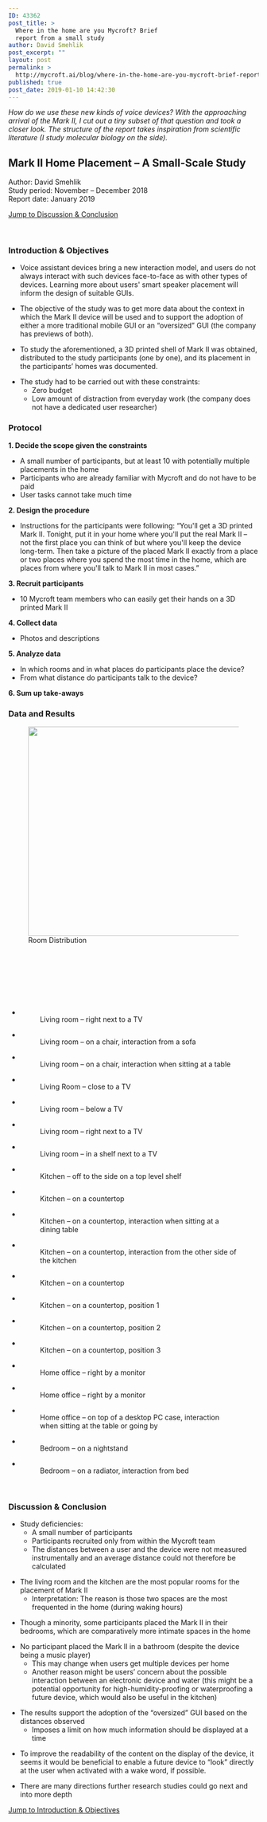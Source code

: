 ```yaml
---
ID: 43362
post_title: >
  Where in the home are you Mycroft? Brief
  report from a small study
author: David Smehlik
post_excerpt: ""
layout: post
permalink: >
  http://mycroft.ai/blog/where-in-the-home-are-you-mycroft-brief-report-from-a-small-study-2/
published: true
post_date: 2019-01-10 14:42:30
---
```

<p><em>How do we use these new kinds of voice devices? With the approaching arrival of the Mark II, I cut out a tiny subset of that question and took a closer look. The structure of the report takes inspiration from scientific literature (I study molecular biology on the side).</em></p>
<h2><strong>Mark II Home Placement – A Small-Scale Study</strong></h2>
<p>Author: David Smehlik<br />Study period: November – December 2018<br />Report date: January 2019</p>
<p><a href="#Discussion-Conclusion">Jump to Discussion &amp; Conclusion</a></p>
<div id="Introduction-Objectives"> </div>
<h3><strong>Introduction &amp; Objectives</strong></h3>
<ul>
<li>Voice assistant devices bring a new interaction model, and users do not always interact with such devices face-to-face as with other types of devices. Learning more about users' smart speaker placement will inform the design of suitable GUIs.</li>
</ul>
<ul>
<li>The objective of the study was to get more data about the context in which the Mark II device will be used and to support the adoption of either a more traditional mobile GUI or an “oversized” GUI (the company has previews of both).</li>
</ul>
<ul>
<li>To study the aforementioned, a 3D printed shell of Mark II was obtained, distributed to the study participants (one by one), and its placement in the participants’ homes was documented.</li>
</ul>
<ul>
<li>The study had to be carried out with these constraints:
<ul>
<li>Zero budget</li>
<li>Low amount of distraction from everyday work (the company does not have a dedicated user researcher)</li>
</ul>
</li>
</ul>
<h3><strong>Protocol</strong></h3>
<p><strong>1. Decide the scope given the constraints </strong></p>
<ul>
<li>A small number of participants, but at least 10 with potentially multiple placements in the home</li>
<li>Participants who are already familiar with Mycroft and do not have to be paid</li>
<li>User tasks cannot take much time</li>
</ul>
<p><strong>2. Design the procedure</strong></p>
<ul>
<li>Instructions for the participants were following: “You'll get a 3D printed Mark II. Tonight, put it in your home where you'll put the real Mark II – not the first place you can think of but where you'll keep the device long-term. Then take a picture of the placed Mark II exactly from a place or two places where you spend the most time in the home, which are places from where you'll talk to Mark II in most cases.” </li>
</ul>
<p><strong>3. Recruit participants</strong></p>
<ul>
<li>10 Mycroft team members who can easily get their hands on a 3D printed Mark II</li>
</ul>
<p><strong>4. Collect data</strong></p>
<ul>
<li>Photos and descriptions</li>
</ul>
<p><strong>5. Analyze data</strong></p>
<ul>
<li>In which rooms and in what places do participants place the device?</li>
<li>From what distance do participants talk to the device?</li>
</ul>
<p><strong>6. Sum up take-aways</strong></p>
<h3><strong>Data and Results</strong></h3>
<figure class="wp-block-image is-resized"><img class="wp-image-43253" src="https://mycroft.ai/wp-content/uploads/2019/01/mark-2-home-placement-study.png" alt="" width="638" height="420" />
<figcaption>Room Distribution</figcaption>
</figure>
<div class="wp-block-spacer" style="height: 100px;" aria-hidden="true"> </div>
<ul class="wp-block-gallery columns-3 is-cropped">
<li class="blocks-gallery-item">
<figure><a href="https://mycroft.ai/wp-content/uploads/2019/01/Living-room-1.jpg"><img class="wp-image-43414" src="https://mycroft.ai/wp-content/uploads/2019/01/Living-room-1.jpg" alt="" data-id="43414" data-link="http://mycroft.ai/living-room-1/" /></a>
<figcaption>Living room – right next to a TV</figcaption>
</figure>
</li>
<li class="blocks-gallery-item">
<figure><a href="https://mycroft.ai/wp-content/uploads/2019/01/Living-room-2.jpg"><img class="wp-image-43415" src="https://mycroft.ai/wp-content/uploads/2019/01/Living-room-2.jpg" alt="" data-id="43415" data-link="http://mycroft.ai/living-room-2/" /></a>
<figcaption>Living room – on a chair, interaction from a sofa</figcaption>
</figure>
</li>
<li class="blocks-gallery-item">
<figure><a href="https://mycroft.ai/wp-content/uploads/2019/01/Living-room-3.jpg"><img class="wp-image-43416" src="https://mycroft.ai/wp-content/uploads/2019/01/Living-room-3.jpg" alt="" data-id="43416" data-link="http://mycroft.ai/living-room-3/" /></a>
<figcaption>Living room – on a chair, interaction when sitting at a table</figcaption>
</figure>
</li>
<li class="blocks-gallery-item">
<figure><a href="https://mycroft.ai/wp-content/uploads/2019/01/Living-room-4.jpg"><img class="wp-image-43417" src="https://mycroft.ai/wp-content/uploads/2019/01/Living-room-4.jpg" alt="" data-id="43417" data-link="http://mycroft.ai/living-room-4/" /></a>
<figcaption>Living Room – close to a TV</figcaption>
</figure>
</li>
<li class="blocks-gallery-item">
<figure><a href="https://mycroft.ai/wp-content/uploads/2019/01/Living-room-5.jpg"><img class="wp-image-43418" src="https://mycroft.ai/wp-content/uploads/2019/01/Living-room-5.jpg" alt="" data-id="43418" data-link="http://mycroft.ai/living-room-5/" /></a>
<figcaption>Living room – below a TV</figcaption>
</figure>
</li>
<li class="blocks-gallery-item">
<figure><a href="https://mycroft.ai/wp-content/uploads/2019/01/Living-room-6.jpg"><img class="wp-image-43419" src="https://mycroft.ai/wp-content/uploads/2019/01/Living-room-6.jpg" alt="" data-id="43419" data-link="http://mycroft.ai/living-room-6/" /></a>
<figcaption>Living room – right next to a TV</figcaption>
</figure>
</li>
<li class="blocks-gallery-item">
<figure><a href="https://mycroft.ai/wp-content/uploads/2019/01/Living-room-7.jpg"><img class="wp-image-43420" src="https://mycroft.ai/wp-content/uploads/2019/01/Living-room-7.jpg" alt="" data-id="43420" data-link="http://mycroft.ai/living-room-7/" /></a>
<figcaption>Living room – in a shelf next to a TV</figcaption>
</figure>
</li>
<li class="blocks-gallery-item">
<figure><a href="https://mycroft.ai/wp-content/uploads/2019/01/Kitchen-1.jpg"><img class="wp-image-43406" src="https://mycroft.ai/wp-content/uploads/2019/01/Kitchen-1.jpg" alt="" data-id="43406" data-link="http://mycroft.ai/kitchen-1/" /></a>
<figcaption>Kitchen – off to the side on a top level shelf</figcaption>
</figure>
</li>
<li class="blocks-gallery-item">
<figure><a href="https://mycroft.ai/wp-content/uploads/2019/01/Kitchen-2.jpg"><img class="wp-image-43407" src="https://mycroft.ai/wp-content/uploads/2019/01/Kitchen-2.jpg" alt="" data-id="43407" data-link="http://mycroft.ai/kitchen-2/" /></a>
<figcaption>Kitchen – on a countertop</figcaption>
</figure>
</li>
<li class="blocks-gallery-item">
<figure><a href="https://mycroft.ai/wp-content/uploads/2019/01/Kitchen-3.jpg"><img class="wp-image-43408" src="https://mycroft.ai/wp-content/uploads/2019/01/Kitchen-3.jpg" alt="" data-id="43408" data-link="http://mycroft.ai/kitchen-3/" /></a>
<figcaption>Kitchen – on a countertop, interaction when sitting at a dining table</figcaption>
</figure>
</li>
<li class="blocks-gallery-item">
<figure><a href="https://mycroft.ai/wp-content/uploads/2019/01/Kitchen-4.jpg"><img class="wp-image-43409" src="https://mycroft.ai/wp-content/uploads/2019/01/Kitchen-4.jpg" alt="" data-id="43409" data-link="http://mycroft.ai/kitchen-4/" /></a>
<figcaption>Kitchen – on a countertop, interaction from the other side of the kitchen</figcaption>
</figure>
</li>
<li class="blocks-gallery-item">
<figure><a href="https://mycroft.ai/wp-content/uploads/2019/01/Kitchen-5.jpg"><img class="wp-image-43410" src="https://mycroft.ai/wp-content/uploads/2019/01/Kitchen-5.jpg" alt="" data-id="43410" data-link="http://mycroft.ai/kitchen-5/" /></a>
<figcaption>Kitchen – on a countertop</figcaption>
</figure>
</li>
<li class="blocks-gallery-item">
<figure><a href="https://mycroft.ai/wp-content/uploads/2019/01/Kitchen-6.jpg"><img class="wp-image-43411" src="https://mycroft.ai/wp-content/uploads/2019/01/Kitchen-6.jpg" alt="" data-id="43411" data-link="http://mycroft.ai/kitchen-6/" /></a>
<figcaption>Kitchen – on a countertop, position 1</figcaption>
</figure>
</li>
<li class="blocks-gallery-item">
<figure><a href="https://mycroft.ai/wp-content/uploads/2019/01/Kitchen-7.jpg"><img class="wp-image-43412" src="https://mycroft.ai/wp-content/uploads/2019/01/Kitchen-7.jpg" alt="" data-id="43412" data-link="http://mycroft.ai/kitchen-7/" /></a>
<figcaption>Kitchen – on a countertop, position 2</figcaption>
</figure>
</li>
<li class="blocks-gallery-item">
<figure><a href="https://mycroft.ai/wp-content/uploads/2019/01/Kitchen-8.jpg"><img class="wp-image-43413" src="https://mycroft.ai/wp-content/uploads/2019/01/Kitchen-8.jpg" alt="" data-id="43413" data-link="http://mycroft.ai/kitchen-8/" /></a>
<figcaption>Kitchen – on a countertop, position 3</figcaption>
</figure>
</li>
<li class="blocks-gallery-item">
<figure><a href="https://mycroft.ai/wp-content/uploads/2019/01/Home-office-1.jpeg"><img class="wp-image-43403" src="https://mycroft.ai/wp-content/uploads/2019/01/Home-office-1.jpeg" alt="" data-id="43403" data-link="http://mycroft.ai/home-office-1/" /></a>
<figcaption>Home office – right by a monitor</figcaption>
</figure>
</li>
<li class="blocks-gallery-item">
<figure><a href="https://mycroft.ai/wp-content/uploads/2019/01/Home-office-2.jpg"><img class="wp-image-43404" src="https://mycroft.ai/wp-content/uploads/2019/01/Home-office-2.jpg" alt="" data-id="43404" data-link="http://mycroft.ai/home-office-2/" /></a>
<figcaption>Home office – right by a monitor</figcaption>
</figure>
</li>
<li class="blocks-gallery-item">
<figure><a href="https://mycroft.ai/wp-content/uploads/2019/01/Home-office-3.jpg"><img class="wp-image-43405" src="https://mycroft.ai/wp-content/uploads/2019/01/Home-office-3.jpg" alt="" data-id="43405" data-link="http://mycroft.ai/home-office-3/" /></a>
<figcaption>Home office – on top of a desktop PC case, interaction when sitting at the table or going by</figcaption>
</figure>
</li>
<li class="blocks-gallery-item">
<figure><a href="https://mycroft.ai/wp-content/uploads/2019/01/Bedroom-1.jpg"><img class="wp-image-43401" src="https://mycroft.ai/wp-content/uploads/2019/01/Bedroom-1.jpg" alt="" data-id="43401" data-link="http://mycroft.ai/bedroom-1/" /></a>
<figcaption>Bedroom – on a nightstand</figcaption>
</figure>
</li>
<li class="blocks-gallery-item">
<figure><a href="https://mycroft.ai/wp-content/uploads/2019/01/Bedroom-2.jpg"><img class="wp-image-43402" src="https://mycroft.ai/wp-content/uploads/2019/01/Bedroom-2.jpg" alt="" data-id="43402" data-link="http://mycroft.ai/bedroom-2/" /></a>
<figcaption>Bedroom – on a radiator, interaction from bed</figcaption>
</figure>
</li>
</ul>
<div id="Discussion-Conclusion"> </div>
<h3><strong>Discussion &amp; Conclusion</strong></h3>
<ul>
<li>Study deficiencies:
<ul>
<li>A small number of participants</li>
<li>Participants recruited only from within the Mycroft team</li>
<li>The distances between a user and the device were not measured instrumentally and an average distance could not therefore be calculated</li>
</ul>
</li>
</ul>
<ul>
<li>The living room and the kitchen are the most popular rooms for the placement of Mark II
<ul>
<li>Interpretation: The reason is those two spaces are the most frequented in the home (during waking hours)</li>
</ul>
</li>
</ul>
<ul>
<li>Though a minority, some participants placed the Mark II in their bedrooms, which are comparatively more intimate spaces in the home</li>
</ul>
<ul>
<li>No participant placed the Mark II in a bathroom (despite the device being a music player)
<ul>
<li>This may change when users get multiple devices per home</li>
<li>Another reason might be users’ concern about the possible interaction between an electronic device and water (this might be a potential opportunity for high-humidity-proofing or waterproofing a future device, which would also be useful in the kitchen)</li>
</ul>
</li>
</ul>
<ul>
<li>The results support the adoption of the “oversized” GUI based on the distances observed
<ul>
<li>Imposes a limit on how much information should be displayed at a time</li>
</ul>
</li>
</ul>
<ul>
<li>To improve the readability of the content on the display of the device, it seems it would be beneficial to enable a future device to “look” directly at the user when activated with a wake word, if possible.</li>
</ul>
<ul>
<li>There are many directions further research studies could go next and into more depth</li>
</ul>
<p><a href="#Introduction-Objectives">Jump to Introduction &amp; Objectives</a></p>